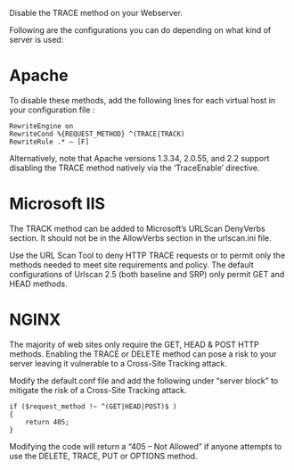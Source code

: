 Disable the TRACE method on your Webserver.

Following are the configurations you can do depending on what kind of server is used:

Apache
======
To disable these methods, add the following lines for each virtual host in your configuration file :

    RewriteEngine on
    RewriteCond %{REQUEST_METHOD} ^(TRACE|TRACK)
    RewriteRule .* – [F]

Alternatively, note that Apache versions 1.3.34, 2.0.55, and 2.2 support disabling the TRACE method natively via the ‘TraceEnable’ directive.

Microsoft IIS
==============
The TRACK method can be added to Microsoft’s URLScan DenyVerbs section. It should not be in the AllowVerbs section in the urlscan.ini file.

Use the URL Scan Tool to deny HTTP TRACE requests or to permit only the methods needed to meet site requirements and policy. The default configurations of Urlscan 2.5 (both baseline and SRP) only permit GET and HEAD methods.

NGINX
======
The majority of web sites only require the GET, HEAD & POST HTTP methods. Enabling the TRACE or DELETE method can pose a risk to your server leaving it vulnerable to a Cross-Site Tracking attack.

Modify the default.conf file and add the following under “server block” to mitigate the risk of a Cross-Site Tracking attack.

    if ($request_method !~ ^(GET|HEAD|POST)$ )
    {
        return 405;
    }

Modifying the code will return a “405 – Not Allowed” if anyone attempts to use the DELETE, TRACE, PUT or OPTIONS method.
